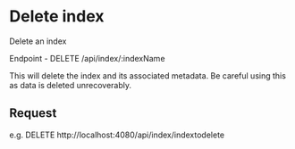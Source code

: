 # Delete index

Delete an index

Endpoint - DELETE /api/index/:indexName

This will delete the index and its associated metadata. Be careful using this as data is deleted unrecoverably.

## Request

e.g. 
DELETE http://localhost:4080/api/index/indextodelete
